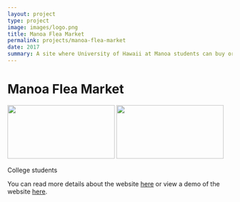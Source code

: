 ```yaml
---
layout: project
type: project
image: images/logo.png
title: Manoa Flea Market
permalink: projects/manoa-flea-market
date: 2017
summary: A site where University of Hawaii at Manoa students can buy or sell items to their classmates
---
```

# Manoa Flea Market
<img width="240x" height="120px" src="https://manoa-flea-market.github.io/images/LandingPage 7.17.42 PM.png"> <img width="240px" height="120px" src="https://manoa-flea-market.github.io/images/Homepage.png">

College students 

You can read more details about the website [here](https://manoa-flea-market.github.io/) or view a demo of the website [here](https://manoa-flea-market.meteorapp.com).

